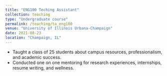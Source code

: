 ```yaml
---
title: "ENG100 Teching Assistant"
collection: teaching
type: "Undergraduate course"
permalink: /teaching/ta_eng100
venue: "University of Illinois Urbana-Champaign"
date: 2021-08-23
location: "Champaign, IL"
---
```

* Taught a class of 25 students about campus resources, professionalism, and academic success.
* Conducted one on one mentoring for research experiences, internships, resume writing, and wellness.
